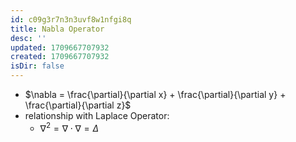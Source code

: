 ```yaml
---
id: c09g3r7n3n3uvf8w1nfgi8q
title: Nabla Operator
desc: ''
updated: 1709667707932
created: 1709667707932
isDir: false
---
```

-   $\nabla = \frac{\partial}{\partial x} + \frac{\partial}{\partial y} + \frac{\partial}{\partial z}$
-   relationship with Laplace Operator:
    -   $\nabla^2 = \nabla \cdot \nabla = \Delta$
